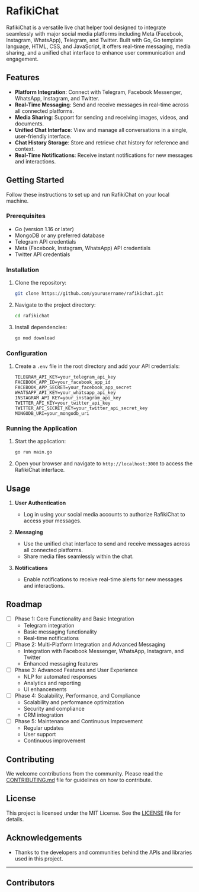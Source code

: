 # RafikiChat

RafikiChat is a versatile live chat helper tool designed to integrate seamlessly with major social media platforms including Meta (Facebook, Instagram, WhatsApp), Telegram, and Twitter. Built with Go, Go template language, HTML, CSS, and JavaScript, it offers real-time messaging, media sharing, and a unified chat interface to enhance user communication and engagement.

## Features

- **Platform Integration**: Connect with Telegram, Facebook Messenger, WhatsApp, Instagram, and Twitter.
- **Real-Time Messaging**: Send and receive messages in real-time across all connected platforms.
- **Media Sharing**: Support for sending and receiving images, videos, and documents.
- **Unified Chat Interface**: View and manage all conversations in a single, user-friendly interface.
- **Chat History Storage**: Store and retrieve chat history for reference and context.
- **Real-Time Notifications**: Receive instant notifications for new messages and interactions.

## Getting Started

Follow these instructions to set up and run RafikiChat on your local machine.

### Prerequisites

- Go (version 1.16 or later)
- MongoDB or any preferred database
- Telegram API credentials
- Meta (Facebook, Instagram, WhatsApp) API credentials
- Twitter API credentials

### Installation

1. Clone the repository:
    ```bash
    git clone https://github.com/yourusername/rafikichat.git
    ```
2. Navigate to the project directory:
    ```bash
    cd rafikichat
    ```
3. Install dependencies:
    ```bash
    go mod download
    ```

### Configuration

1. Create a `.env` file in the root directory and add your API credentials:
    ```plaintext
    TELEGRAM_API_KEY=your_telegram_api_key
    FACEBOOK_APP_ID=your_facebook_app_id
    FACEBOOK_APP_SECRET=your_facebook_app_secret
    WHATSAPP_API_KEY=your_whatsapp_api_key
    INSTAGRAM_API_KEY=your_instagram_api_key
    TWITTER_API_KEY=your_twitter_api_key
    TWITTER_API_SECRET_KEY=your_twitter_api_secret_key
    MONGODB_URI=your_mongodb_uri
    ```

### Running the Application

1. Start the application:
    ```bash
    go run main.go
    ```

2. Open your browser and navigate to `http://localhost:3000` to access the RafikiChat interface.

## Usage

1. **User Authentication**
   - Log in using your social media accounts to authorize RafikiChat to access your messages.

2. **Messaging**
   - Use the unified chat interface to send and receive messages across all connected platforms.
   - Share media files seamlessly within the chat.

3. **Notifications**
   - Enable notifications to receive real-time alerts for new messages and interactions.

## Roadmap

- [ ] Phase 1: Core Functionality and Basic Integration
    - Telegram integration
    - Basic messaging functionality
    - Real-time notifications
- [ ] Phase 2: Multi-Platform Integration and Advanced Messaging
    - Integration with Facebook Messenger, WhatsApp, Instagram, and Twitter
    - Enhanced messaging features
- [ ] Phase 3: Advanced Features and User Experience
    - NLP for automated responses
    - Analytics and reporting
    - UI enhancements
- [ ] Phase 4: Scalability, Performance, and Compliance
    - Scalability and performance optimization
    - Security and compliance
    - CRM integration
- [ ] Phase 5: Maintenance and Continuous Improvement
    - Regular updates
    - User support
    - Continuous improvement

## Contributing

We welcome contributions from the community. Please read the [CONTRIBUTING.md](CONTRIBUTING.md) file for guidelines on how to contribute.

## License

This project is licensed under the MIT License. See the [LICENSE](LICENSE) file for details.

## Acknowledgements

- Thanks to the developers and communities behind the APIs and libraries used in this project.

---

## Contributors

<!-- ALL-CONTRIBUTORS-LIST:START - Do not remove or modify this section -->
<!-- prettier-ignore-start -->
<!-- markdownlint-disable -->

<!-- markdownlint-restore -->
<!-- prettier-ignore-end -->

<!-- ALL-CONTRIBUTORS-LIST:END -->


